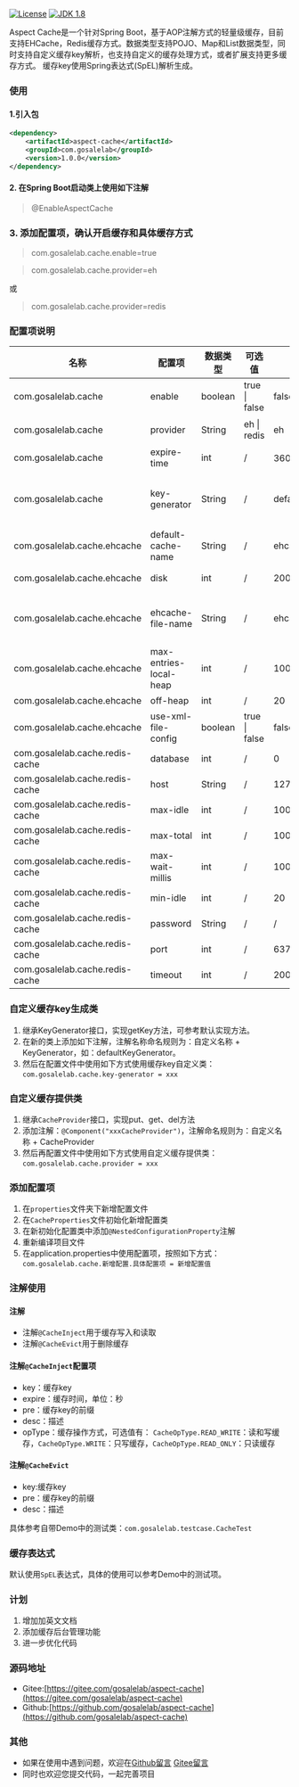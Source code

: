 [![License](http://img.shields.io/:license-apache-blue.svg)](http://www.apache.org/licenses/LICENSE-2.0.html)
[![JDK 1.8](https://img.shields.io/badge/JDK-1.8-green.svg "JDK 1.8")]()

Aspect Cache是一个针对Spring Boot，基于AOP注解方式的轻量级缓存，目前支持EHCache，Redis缓存方式。数据类型支持POJO、Map和List数据类型，同时支持自定义缓存key解析，也支持自定义的缓存处理方式，或者扩展支持更多缓存方式。
缓存key使用Spring表达式(SpEL)解析生成。
### 使用
#### 1.引入包
```xml
<dependency>
    <artifactId>aspect-cache</artifactId>
    <groupId>com.gosalelab</groupId>
    <version>1.0.0</version>
</dependency>
```
#### 2. 在Spring Boot启动类上使用如下注解
> @EnableAspectCache

### 3. 添加配置项，确认开启缓存和具体缓存方式
> com.gosalelab.cache.enable=true

> com.gosalelab.cache.provider=eh

或

> com.gosalelab.cache.provider=redis

### 配置项说明
| 名称                 | 配置项 | 数据类型 | 可选值 | 默认值  | 必填  | 说明  |
| ------------------- | ---- | ------- | ------ | ------ | ------ | ------ |
| com.gosalelab.cache | enable | boolean  | true \| false | false| Y | 是否启用Aspect Cache |
| com.gosalelab.cache | provider | String  | eh \| redis  | eh| Y | 默认使用EHCache，如果要使用redis，则改为redis即可|
| com.gosalelab.cache | expire-time | int  | /  | 3600秒(半小时)| N | 全局缓存时间|
| com.gosalelab.cache | key-generator | String  | /  | default| N | 默认缓存key生成类，可以通过扩展KeyGenerator接口，使用自定义类，具体扩展方法见“自定义缓存key生成类”描述|
| com.gosalelab.cache.ehcache | default-cache-name | String  | /  | ehcache_cache| N | EHCache缓存名称 |
| com.gosalelab.cache.ehcache | disk | int  | /  | 200| N | 可使用磁盘持久化多大，单位为：MB |
| com.gosalelab.cache.ehcache | ehcache-file-name | String  | /  | ehcache.xml | N | EHCache外部配置文件名，使用此配置项需要将`com.gosalelab.cache.ehcache.use-xml-file-config`设置为true |
| com.gosalelab.cache.ehcache | max-entries-local-heap | int  | /  | 1000 | N | 堆资源池可存储条目数量|
| com.gosalelab.cache.ehcache | off-heap | int  | /  | 20 | N | 非堆资源池存储大小，单位为：MB|
| com.gosalelab.cache.ehcache | use-xml-file-config | boolean  | true \| false  | false | N | 是否使用xml配置文件|
| com.gosalelab.cache.redis-cache | database | int  |  /  | 0 | N | 缓存存在redis哪一个数据库|
| com.gosalelab.cache.redis-cache | host | String  |  /  | 127.0.0.1 | N | redis服务器地址 |
| com.gosalelab.cache.redis-cache | max-idle | int  |  /  | 100 | N | 最大允许空闲对象数 |
| com.gosalelab.cache.redis-cache | max-total | int  |  /  | 1000 | N | 最大活动对象数 |
| com.gosalelab.cache.redis-cache | max-wait-millis | int  |  /  | 1000 | N | 最大等待时间，单位：毫秒 |
| com.gosalelab.cache.redis-cache | min-idle | int  |  /  | 20 | N | 最小允许空闲对象数 |
| com.gosalelab.cache.redis-cache | password | String  |  /  | / | N | redis服务器登录密码 |
| com.gosalelab.cache.redis-cache | port | int  |  /  | 6379 | N | redis服务器连接端口号 |
| com.gosalelab.cache.redis-cache | timeout | int  |  /  | 2000 | N | 连接超时时间，单位：毫秒 |

### 自定义缓存key生成类
1. 继承KeyGenerator接口，实现getKey方法，可参考默认实现方法。
2. 在新的类上添加如下注解，注解名称命名规则为：自定义名称 + KeyGenerator，如：defaultKeyGenerator。
3. 然后在配置文件中使用如下方式使用缓存key自定义类：`com.gosalelab.cache.key-generator = xxx`

### 自定义缓存提供类
1. 继承`CacheProvider`接口，实现put、get、del方法
2. 添加注解：`@Component("xxxCacheProvider")`，注解命名规则为：自定义名称 + CacheProvider
3. 然后再配置文件中使用如下方式使用自定义缓存提供类：`com.gosalelab.cache.provider = xxx`

### 添加配置项
1. 在`properties`文件夹下新增配置文件
2. 在`CacheProperties`文件初始化新增配置类
3. 在新初始化配置类中添加`@NestedConfigurationProperty`注解
4. 重新编译项目文件
5. 在application.properties中使用配置项，按照如下方式：
`com.gosalelab.cache.新增配置.具体配置项 = 新增配置值
`

### 注解使用
#### 注解
* 注解`@CacheInject`用于缓存写入和读取
* 注解`@CacheEvict`用于删除缓存

#### 注解`@CacheInject`配置项
* key：缓存key
* expire：缓存时间，单位：秒
* pre：缓存key的前缀
* desc：描述
* opType：缓存操作方式，可选值有：
    `CacheOpType.READ_WRITE`：读和写缓存，`CacheOpType.WRITE`：只写缓存，`CacheOpType.READ_ONLY`：只读缓存

#### 注解`@CacheEvict`
* key:缓存key
* pre：缓存key的前缀
* desc：描述

具体参考自带Demo中的测试类：`com.gosalelab.testcase.CacheTest`

### 缓存表达式
默认使用`SpEL`表达式，具体的使用可以参考Demo中的测试项。

### 计划
1. 增加加英文文档
2. 添加缓存后台管理功能
3. 进一步优化代码

### 源码地址
* Gitee:[https://gitee.com/gosalelab/aspect-cache](https://gitee.com/gosalelab/aspect-cache)
* Github:[https://github.com/gosalelab/aspect-cache](https://github.com/gosalelab/aspect-cache)

### 其他
* 如果在使用中遇到问题，欢迎在[Github留言](https://github.com/gosalelab/aspect-cache/issues)  [Gitee留言](https://gitee.com/gosalelab/aspect-cache/issues)
* 同时也欢迎您提交代码，一起完善项目


